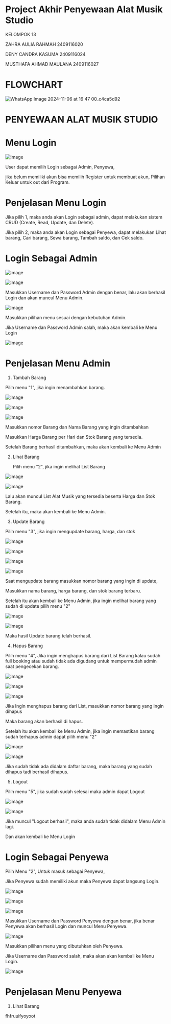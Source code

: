 #  Project Akhir Penyewaan Alat Musik Studio 

KELOMPOK 13

ZAHRA AULIA RAHMAH    	2409116020 

DENY CANDRA KASUMA 	 	 	2409116024 

MUSTHAFA AHMAD MAULANA	2409116027

# FLOWCHART

![WhatsApp Image 2024-11-06 at 16 47 00_c4ca5d92](https://github.com/user-attachments/assets/b31e41d2-f0fd-4086-a05a-e2fbd28a18c1)

# PENYEWAAN ALAT MUSIK STUDIO

# Menu Login

![image](https://github.com/user-attachments/assets/f6c0384d-e433-45bc-9fbf-95fdacc2dd8e)

User dapat memilih Login sebagai Admin, Penyewa,

jika belum memiliki akun bisa memilih Register untuk membuat akun, Pilihan Keluar untuk out dari Program.

# Penjelasan Menu Login 

Jika pilih 1, maka anda akan Login sebagai admin, dapat melakukan sistem CRUD (Create, Read, Update, dan Delete).

Jika pilih 2, maka anda akan Login sebagai Penyewa, dapat melakukan Lihat barang, Cari barang, Sewa barang, Tambah saldo, dan Cek saldo.

# Login Sebagai Admin

![image](https://github.com/user-attachments/assets/a1606a22-b68b-4480-b8c0-494354cd05c1)

![image](https://github.com/user-attachments/assets/9b3cd5eb-cb0c-4a3d-975f-83903ba72768)

Masukkan Username dan Password Admin dengan benar, lalu akan berhasil Login dan akan muncul Menu Admin.

![image](https://github.com/user-attachments/assets/cfa30019-7aa2-4b92-9970-2345c3a03eb6)

Masukkan pilihan menu sesuai dengan kebutuhan Admin.

Jika Username dan Password Admin salah, maka akan kembali ke Menu Login

![image](https://github.com/user-attachments/assets/fb1231b1-1f6b-4309-809a-f7fed2be2d8a)

# Penjelasan Menu Admin

1. Tambah Barang

  Pilih menu "1", jika ingin menambahkan barang.

![image](https://github.com/user-attachments/assets/63e3e19c-64a6-46c7-9447-7486245580e0)

![image](https://github.com/user-attachments/assets/3dc41ab6-f497-443f-b343-4b6d1982f4c7)

![image](https://github.com/user-attachments/assets/8c8fcaca-24e3-46e1-b1cc-a9caf94c9958)

Masukkan nomor Barang dan Nama Barang yang ingin ditambahkan

Masukkan Harga Barang per Hari dan Stok Barang yang tersedia.

Setelah Barang berhasil ditambahkan, maka akan kembali ke Menu Admin

2. Lihat Barang

   Pilih menu "2", jika ingin melihat List Barang

![image](https://github.com/user-attachments/assets/6b6734e8-a411-456b-a0b5-804af7269467)

![image](https://github.com/user-attachments/assets/0ce60120-1894-4938-87fd-5575c9ecdf72)

Lalu akan muncul List Alat Musik yang tersedia beserta Harga dan Stok Barang. 

Setelah itu, maka akan kembali ke Menu Admin.

3. Update Barang

  Pilih menu "3", jika ingin mengupdate barang, harga, dan stok 

![image](https://github.com/user-attachments/assets/9ef07b0a-2b3c-42ea-a354-885e0d825186)

![image](https://github.com/user-attachments/assets/0bdbe9ba-3208-4219-9e5a-f3699c9c004f)

![image](https://github.com/user-attachments/assets/66f679eb-ffc7-4747-8e3b-a6a98b46533c)

![image](https://github.com/user-attachments/assets/107b72e3-57d8-44d4-8866-6c663ee2e529)

Saat mengupdate barang masukkan nomor barang yang ingin di update, 

Masukkan nama barang, harga barang, dan stok barang terbaru. 

Setelah itu akan kembali ke Menu Admin, jika ingin melihat barang yang sudah di update pilih menu "2"

![image](https://github.com/user-attachments/assets/da82f1c7-8927-421d-97ff-bad2f642b2ec)

![image](https://github.com/user-attachments/assets/d865cec5-f9cd-47ec-9893-7dc422f35a20)

Maka hasil Update barang telah berhasil.

4. Hapus Barang

  Pilih menu "4", Jika ingin menghapus barang dari List Barang kalau sudah full booking atau sudah tidak ada digudang untuk mempermudah admin saat pengecekan barang. 

![image](https://github.com/user-attachments/assets/246c2b11-d228-4a73-a4fa-8f40afda0ec2)

![image](https://github.com/user-attachments/assets/926e6ffa-ecb8-44f9-8f00-98ab44fbaa28)

![image](https://github.com/user-attachments/assets/b9051cf3-4e5c-4b37-9158-df51d0ca0ad7)

Jika Ingin menghapus barang dari List, masukkan nomor barang yang ingin dihapus

Maka barang akan berhasil di hapus.

Setelah itu akan kembali ke Menu Admin, jika ingin memastikan barang sudah terhapus admin dapat pilih menu "2"

![image](https://github.com/user-attachments/assets/5f676452-e27a-47c6-b581-daf801e79609)

![image](https://github.com/user-attachments/assets/05d75c33-4ca1-452e-adb8-f66b0dd76bd5)

Jika sudah tidak ada didalam daftar barang, maka barang yang sudah dihapus tadi berhasil dihapus. 

5. Logout
   
  Pilih menu "5", jika sudah sudah selesai maka admin dapat Logout 

![image](https://github.com/user-attachments/assets/005fe0e8-04ab-4822-b10a-7a5945d90f15)

![image](https://github.com/user-attachments/assets/3f1c0997-1494-4c46-af75-ec5a873430de)

Jika muncul "Logout berhasil", maka anda sudah tidak didalam Menu Admin lagi. 

Dan akan kembali ke Menu Login

# Login Sebagai Penyewa

Pilih Menu "2", Untuk masuk sebagai Penyewa,

Jika Penyewa sudah memiliki akun maka Penyewa dapat langsung Login.

![image](https://github.com/user-attachments/assets/c515947d-7b37-458c-bef8-d91b78695f70)

![image](https://github.com/user-attachments/assets/7d5f62ae-0c95-4db2-adae-d8a2780ec7b7)

![image](https://github.com/user-attachments/assets/35ff457e-1668-456f-9a90-9b9548bdf5b1)

Masukkan Username dan Password Penyewa dengan benar, jika benar Penyewa akan berhasil Login dan muncul Menu Penyewa.

![image](https://github.com/user-attachments/assets/ed9ab1b1-a492-46c5-a8c7-5586be1f8f15)

Masukkan pilihan menu yang dibutuhkan oleh Penyewa.

Jika Username dan Password salah, maka akan akan kembali ke Menu Login. 

![image](https://github.com/user-attachments/assets/e6a6e6b3-78d0-4ee9-99f4-8c91c50e5b20)

# Penjelasan Menu Penyewa

1. Lihat Barang
   
fhfruuifyoyoot
